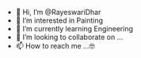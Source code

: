 - 👋 Hi, I’m @RayeswariDhar
- 👀 I’m interested in Painting
- 🌱 I’m currently learning Engineering
- 💞️ I’m looking to collaborate on ...
- 📫 How to reach me ...🤓

<!---
RayeswariDhar/RayeswariDhar is a ✨ special ✨ repository because its `README.md` (this file) appears on your GitHub profile.
You can click the Preview link to take a look at your changes.
--->
